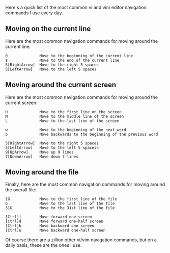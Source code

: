 
Here's a quick list of the most common vi and vim editor navigation commands I use every day.

Moving on the current line
--------------------------

Here are the most common navigation commands for moving around the current line:

    0              Move to the beginning of the current line
    $              Move to the end of the current line
    5[RightArrow]  Move to the right 5 spaces
    5[LeftArrow]   Move to the left 5 spaces

Moving around the current screen
--------------------------------

Here are the most common navigation commands for moving around the current screen:

    H              Move to the first line on the screen
    M              Move to the middle line of the screen
    L              Move to the last line of the screen

    w              Move to the beginning of the next word
    b              Move backwards to the beginning of the previous word

    5[RightArrow]  Move to the right 5 spaces
    5[LeftArrow]   Move to the left 5 spaces<
    9[UpArrow]     Move up 9 lines
    7[DownArrow]   Move down 7 lines

Moving around the file
----------------------

Finally, here are the most common navigation commands for moving around the overall file:

    1G             Move to the first line of the file
    G              Move to the last line of the file
    31G            Move to the 31st line of the file

    [Ctrl]f        Move forward one screen
    [Ctrl]d        Move forward one-half screen
    [Ctrl]b        Move backward one screen
    [Ctrl]u        Move backward one-half screen

Of course there are a zillion other vi/vim navigation commands, but on a daily basis, these are the ones I use.

